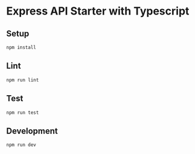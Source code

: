 # Express API Starter with Typescript

## Setup

```
npm install
```

## Lint

```
npm run lint
```

## Test

```
npm run test
```

## Development

```
npm run dev
```
